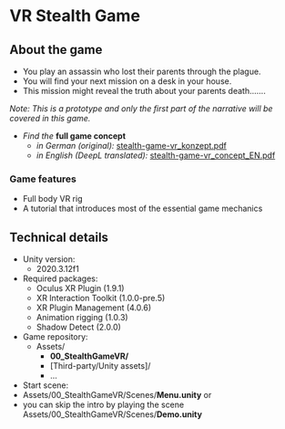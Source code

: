 # VR Stealth Game
## About the game
- You play an assassin who lost their parents through the plague.
- You will find your next mission on a desk in your house.
- This mission might reveal the truth about your parents death.......

*Note: This is a prototype and only the first part of the narrative will be covered in this game.*
- *Find the* **full game concept**
  - *in German (original):* <a title="Game Concept in German" target="_blank" href="https://www.juliancatnip.de/documents/stealth-game-vr/stealth-game-vr_konzept.pdf">stealth-game-vr_konzept.pdf</a>
  - *in English (DeepL translated):* <a title="Game Concept in English" target="_blank" href="https://www.juliancatnip.de/documents/stealth-game-vr/stealth-game-vr_concept_EN.pdf">stealth-game-vr_concept_EN.pdf</a>

### Game features
- Full body VR rig
- A tutorial that introduces most of the essential game mechanics

## Technical details
- Unity version:
  - 2020.3.12f1
- Required packages:
  - Oculus XR Plugin (1.9.1)
  - XR Interaction Toolkit (1.0.0-pre.5)
  - XR Plugin Management (4.0.6)
  - Animation rigging (1.0.3)
  - Shadow Detect (2.0.0)
- Game repository:
  - Assets/
    - **00_StealthGameVR/**
    - [Third-party/Unity assets]/
    - ...
 - Start scene:
  - Assets/00_StealthGameVR/Scenes/**Menu.unity** or
  - you can skip the intro by playing the scene Assets/00_StealthGameVR/Scenes/**Demo.unity**

